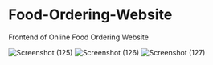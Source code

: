 # Food-Ordering-Website
Frontend of Online Food Ordering Website



![Screenshot (125)](https://user-images.githubusercontent.com/66054330/144722267-f56ac16e-ed4b-4b2b-8eb6-82e52c9d80ea.png)
![Screenshot (126)](https://user-images.githubusercontent.com/66054330/144722270-17d57603-6caf-40a1-a662-8566d1a6deb0.png)
![Screenshot (127)](https://user-images.githubusercontent.com/66054330/144722271-a63ae7a4-c5ad-4769-aacf-41f826bd1180.png)

